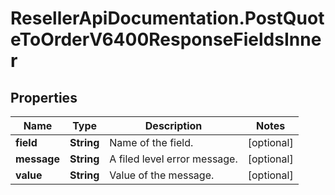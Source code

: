 # ResellerApiDocumentation.PostQuoteToOrderV6400ResponseFieldsInner

## Properties

Name | Type | Description | Notes
------------ | ------------- | ------------- | -------------
**field** | **String** | Name of the field. | [optional] 
**message** | **String** | A filed level error message. | [optional] 
**value** | **String** | Value of the message. | [optional] 


